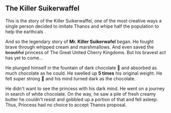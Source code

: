 ## The Killer Suikerwaffel
This is the story of the Killer Suikerwaffel, one of the most creative ways a single person decided to imitate Thanos and whipe half the population to help the earthcals
.  

And so the legendary story of **Mr. Killer Suikerwafel** began.
He fought brave through whipped cream and marshmallows.
And even saved the ~~beautiful~~ princess of The Great United Cherry Kingdoms.
But his bravest act has yet to come...

He plunged himself in the fountain of dark chocolate :brown_heart: and absorbed as much chocolate as he could. He swelled up **5 times** his original weight. He felt super strong :muscle: and his mind turned dark as the chocolate.

He didn't want to see the princess with his dark mind. He went on a journey in search of white chocolate. On the way, he saw a pile of fresh creamy butter he couldn't resist and gobbled up a portion of that and fell asleep. Thus, Princess had no choice to accept Thanos proposal.